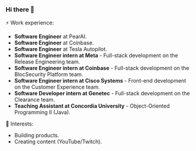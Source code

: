 ### Hi there 👋

⚡ Work experience: <br>
- **Software Engineer** at PearAI.
- **Software Engineer** at Coinbase.
- **Software Engineer** at Tesla Autopilot.
- **Software Engineer intern at Meta** - Full-stack development on the Release Engineering team. 
- **Software Engineer intern at Coinbase** - Full-stack development on the BlocSecurity Platform team. 
- **Software Engineer intern at Cisco Systems** - Front-end development on the Customer Experience team.
- **Software Developer intern at Genetec** - Full-stack development on the Clearance team. 
- **Teaching Assistant at Concordia University** - Object-Oriented Programming II (Java).

🌱 Interests:
- Building products.
- Creating content (YouTube/Twitch).

<!--[![Top Langs](https://github-readme-stats.vercel.app/api/top-langs/?username=fryingpannn&layout=compact&hide=tex)](https://github.com/anuraghazra/github-readme-stats)-->

<!--
**Fryingpannn/Fryingpannn** is a ✨ _special_ ✨ repository because its `README.md` (this file) appears on your GitHub profile.

Here are some ideas to get you started:

- 🔭 I’m currently working on ...
- 🌱 I’m currently learning ...
- 👯 I’m looking to collaborate on ...
- 🤔 I’m looking for help with ...
- 💬 Ask me about ...
- 📫 How to reach me: ...
- 😄 Pronouns: ...
- ⚡ Fun fact: ...
-->
